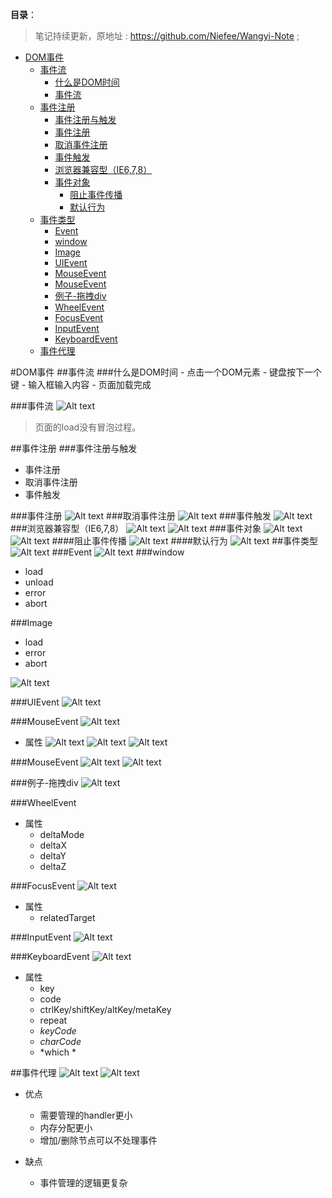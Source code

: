 **目录**：

>笔记持续更新，原地址 : https://github.com/Niefee/Wangyi-Note ;

<ul>
<li><a href="#dom事件">DOM事件</a><ul>
<li><a href="#事件流">事件流</a><ul>
<li><a href="#什么是dom时间">什么是DOM时间</a></li>
<li><a href="#事件流-1">事件流</a></li>
</ul>
</li>
<li><a href="#事件注册">事件注册</a><ul>
<li><a href="#事件注册与触发">事件注册与触发</a></li>
<li><a href="#事件注册-1">事件注册</a></li>
<li><a href="#取消事件注册">取消事件注册</a></li>
<li><a href="#事件触发">事件触发</a></li>
<li><a href="#浏览器兼容型ie678">浏览器兼容型（IE6,7,8）</a></li>
<li><a href="#事件对象">事件对象</a><ul>
<li><a href="#阻止事件传播">阻止事件传播</a></li>
<li><a href="#默认行为">默认行为</a></li>
</ul>
</li>
</ul>
</li>
<li><a href="#事件类型">事件类型</a><ul>
<li><a href="#event">Event</a></li>
<li><a href="#window">window</a></li>
<li><a href="#image">Image</a></li>
<li><a href="#uievent">UIEvent</a></li>
<li><a href="#mouseevent">MouseEvent</a></li>
<li><a href="#mouseevent-1">MouseEvent</a></li>
<li><a href="#例子-拖拽div">例子-拖拽div</a></li>
<li><a href="#wheelevent">WheelEvent</a></li>
<li><a href="#focusevent">FocusEvent</a></li>
<li><a href="#inputevent">InputEvent</a></li>
<li><a href="#keyboardevent">KeyboardEvent</a></li>
</ul>
</li>
</ul>
<ul>
<li><a href="#事件代理">事件代理</a></li>
</ul>
</li>
</ul>
#DOM事件
##事件流
###什么是DOM时间
 - 点击一个DOM元素
 - 键盘按下一个键
 - 输入框输入内容
 - 页面加载完成

###事件流
![Alt text](img/1435113961240.png)
>页面的load没有冒泡过程。

##事件注册
###事件注册与触发
 - 事件注册
 - 取消事件注册
 - 事件触发

###事件注册
![Alt text](img/1435114270543.png)
###取消事件注册
![Alt text](img/1435114337190.png)
###事件触发
![Alt text](img/1435114386012.png)
###浏览器兼容型（IE6,7,8）
![Alt text](img/1435114457573.png)
![Alt text](img/1435114476286.png)
###事件对象
![Alt text](img/1435114725461.png)
![Alt text](img/1435114854122.png)
####阻止事件传播
![Alt text](img/1435114925932.png)
####默认行为
![Alt text](img/1435114991307.png)
##事件类型
![Alt text](img/1435115097630.png)
###Event
![Alt text](img/1435115166331.png)
###window
 - load
 - unload
 - error
 - abort

###Image
 - load
 - error
 - abort

![Alt text](img/1435115264693.png)

###UIEvent
![Alt text](img/1435115365640.png)

###MouseEvent
![Alt text](img/1435115418027.png)

 - 属性
![Alt text](img/1435116271895.png)
![Alt text](img/1435116279593.png)
![Alt text](img/1435116324104.png)

###MouseEvent
![Alt text](img/1435116377088.png)
![Alt text](img/1435116492380.png)

###例子-拖拽div
![Alt text](img/1435116865061.png)

###WheelEvent
 - 属性
	 - deltaMode
	 - deltaX
	 - deltaY
	 - deltaZ


###FocusEvent
![Alt text](img/1435117124160.png)
 - 属性
	 - relatedTarget

###InputEvent
![Alt text](img/1435117331995.png)

###KeyboardEvent
![Alt text](img/1435117361296.png)
 - 属性
	 - key
	 - code
	 - ctrlKey/shiftKey/altKey/metaKey
	 - repeat
	 - *keyCode*
	 - *charCode*
	 - *which	*


##事件代理
![Alt text](img/1435122040022.png)
![Alt text](img/1435122213981.png)
 - 优点
	 - 需要管理的handler更小
	 - 内存分配更小
	 - 增加/删除节点可以不处理事件

 - 缺点
	 - 事件管理的逻辑更复杂
